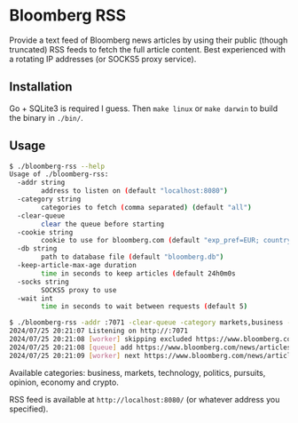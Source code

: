 Bloomberg RSS
=============

Provide a text feed of Bloomberg news articles by using their public (though truncated) RSS feeds to fetch the full
article content. Best experienced with a rotating IP addresses (or SOCKS5 proxy service).

## Installation

Go + SQLite3 is required I guess. Then `make linux` or `make darwin` to build the binary in `./bin/`.

## Usage

```bash
$ ./bloomberg-rss --help
Usage of ./bloomberg-rss:
  -addr string
        address to listen on (default "localhost:8080")
  -category string
        categories to fetch (comma separated) (default "all")
  -clear-queue
        clear the queue before starting
  -cookie string
        cookie to use for bloomberg.com (default "exp_pref=EUR; country_code=DE; seen_uk=1")
  -db string
        path to database file (default "bloomberg.db")
  -keep-article-max-age duration
        time in seconds to keep articles (default 24h0m0s
  -socks string
        SOCKS5 proxy to use
  -wait int
        time in seconds to wait between requests (default 5)

$ ./bloomberg-rss -addr :7071 -clear-queue -category markets,business -socks socks5://user:pass@socks5-proxy:12345 -wait 15
2024/07/25 20:21:07 Listening on http://:7071
2024/07/25 20:21:08 [worker] skipping excluded https://www.bloomberg.com/news/audio/2024-07-25/fed-easing-cycles-and-unsustainable-fiscal-policy-macro-matters
2024/07/25 20:21:08 [queue] add https://www.bloomberg.com/news/articles/2024-07-25/lineage-shares-pop-5-after-4-4-billion-ipo-warms-tepid-market
2024/07/25 20:21:09 [worker] next https://www.bloomberg.com/news/articles/2024-07-25/concentra-shares-slump-up-to-6-5-after-529-million-us-ipo
```

Available categories: business, markets, technology, politics, pursuits, opinion, economy and crypto.

RSS feed is available at `http://localhost:8080/` (or whatever address you specified).
